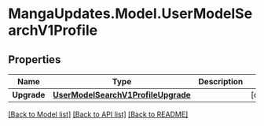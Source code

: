 # MangaUpdates.Model.UserModelSearchV1Profile

## Properties

Name | Type | Description | Notes
------------ | ------------- | ------------- | -------------
**Upgrade** | [**UserModelSearchV1ProfileUpgrade**](UserModelSearchV1ProfileUpgrade.md) |  | [optional] 

[[Back to Model list]](../README.md#documentation-for-models) [[Back to API list]](../README.md#documentation-for-api-endpoints) [[Back to README]](../README.md)

